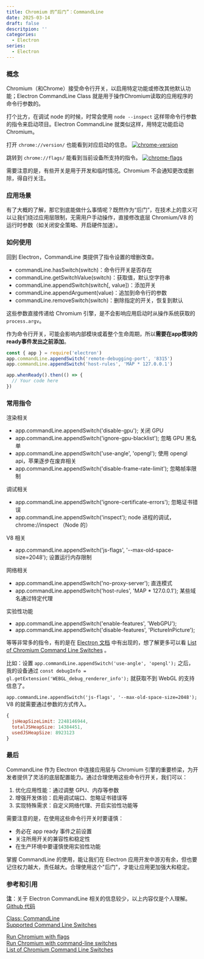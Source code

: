 ```yaml
---
title: Chromium 的“后门”：CommandLine
date: 2025-03-14
draft: false
descritpion: ''
categories:
  - Electron
series:
  - Electron
---
```


### 概念
Chromium（和Chrome）接受命令行开关，以启用特定功能或修改其他默认功能；Electron CommandLine Class 就是用于操作Chromium读取的应用程序的命令行参数的。

打个比方，在调试 node 的时候，时常会使用 `node --inspect` 这样带命令行参数的指令来启动项目。Electron CommandLine 就类似这样，用特定功能启动 Chromium。     

打开 `chrome://version/` 也能看到对应启动的信息。
<a href="/images/electron/chrome-version.png" data-lightbox="chrome-version" data-title="chrome-version">
  <img src="/images/electron/chrome-version.png" alt="chrome-version">
</a>

跳转到 `chrome://flags/` 能看到当前设备所支持的指令。
<a href="/images/electron/chrome-flags.png" data-lightbox="chrome-flags" data-title="chrome-flags">
  <img src="/images/electron/chrome-flags.png" alt="chrome-flags">
</a>

需要注意的是，有些开关是用于开发和临时情况。Chromium 不会通知更改或删除，得自行关注。
### 应用场景
有了大概的了解，那它到底能做什么事情呢？既然作为“后门”，在技术上的意义可以让我们绕过应用层限制，无需用户手动操作，直接修改底层 Chromium/V8 的运行时参数（如关闭安全策略、开启硬件加速）。

### 如何使用
回到 Electron，CommandLine 类提供了指令设置的增删改查。
- commandLine.hasSwitch(switch)：命令行开关是否存在
- commandLine.getSwitchValue(switch)：获取值，默认空字符串
- commandLine.appendSwitch(switch[, value])：添加开关
- commandLine.appendArgument(value)：追加到命令行的参数
- commandLine.removeSwitch(switch)：删除指定的开关，恢复到默认

这些参数直接传递给 Chromium 引擎，是不会影响应用启动时从操作系统获取的 `process.argv`。

作为命令行开关，可能会影响内部模块或着整个生命周期，所以**需要在app模块的ready事件发出之前添加**。

```js
const { app } = require('electron')
app.commandLine.appendSwitch('remote-debugging-port', '8315')
app.commandLine.appendSwitch('host-rules', 'MAP * 127.0.0.1')

app.whenReady().then(() => {
  // Your code here
})
```
### 常用指令
渲染相关
- app.commandLine.appendSwitch('disable-gpu'); 关闭 GPU
- app.commandLine.appendSwitch('ignore-gpu-blacklist'); 忽略 GPU 黑名单
- app.commandLine.appendSwitch('use-angle', 'opengl'); 使用 opengl api，苹果逐步在废弃相关
- app.commandLine.appendSwitch('disable-frame-rate-limit'); 忽略帧率限制

调试相关
- app.commandLine.appendSwitch('ignore-certificate-errors'); 忽略证书错误
- app.commandLine.appendSwitch('inspect'); node 进程的调试，chrome://inspect （Node 的）

V8 相关
- app.commandLine.appendSwitch('js-flags', '--max-old-space-size=2048'); 设置运行内存限制

网络相关
- app.commandLine.appendSwitch('no-proxy-server'); 直连模式
- app.commandLine.appendSwitch('host-rules', 'MAP * 127.0.0.1'); 某些域名通过特定代理

实验性功能
- app.commandLine.appendSwitch('enable-features', 'WebGPU');
- app.commandLine.appendSwitch('disable-features', 'PictureInPicture');

等等非常多的指令，有的是在 [Electron 文档](https://www.electronjs.org/zh/docs/latest/api/command-line-switches) 中有出现的，想了解更多可以看 [List of Chromium Command Line Switches](https://peter.sh/experiments/chromium-command-line-switches/) 。   

比如：设置 `app.commandLine.appendSwitch('use-angle', 'opengl');` 之后，我的设备通过 `const debugInfo = gl.getExtension('WEBGL_debug_renderer_info');` 就获取不到 WebGL 的支持信息了。

`app.commandLine.appendSwitch('js-flags', '--max-old-space-size=2048');` V8 的就需要通过参数的方式传入。
```js
{
  jsHeapSizeLimit: 2248146944,
  totalJSHeapSize: 14384451,
  usedJSHeapSize: 8923123
}
```

### 最后
CommandLine 作为 Electron 中连接应用层与 Chromium 引擎的重要桥梁，为开发者提供了灵活的底层配置能力。通过合理使用这些命令行开关，我们可以：

1. 优化应用性能：通过调整 GPU、内存等参数
2. 增强开发体验：启用调试端口、忽略证书错误等
3. 实现特殊需求：自定义网络代理、开启实验性功能等

需要注意的是，在使用这些命令行开关时要谨慎：
- 务必在 app ready 事件之前设置
- 关注所用开关的兼容性和稳定性
- 在生产环境中要谨慎使用实验性功能

掌握 CommandLine 的使用，能让我们在 Electron 应用开发中游刃有余，但也要记住权力越大，责任越大。合理使用这个"后门"，才能让应用更加强大和稳定。

### 参考和引用
**注**：关于 Electron CommandLine 相关的信息较少，以上内容仅是个人理解。    
[Github 代码](https://github.com/hawkeye-xb/electron-learn/tree/main/command-line)    

[Class: CommandLine](https://www.electronjs.org/zh/docs/latest/api/command-line)    
[Supported Command Line Switches](https://www.electronjs.org/zh/docs/latest/api/command-line-switches)    

[Run Chromium with flags](https://chromium.googlesource.com/playground/chromium-org-site/+/master/developers/how-tos/run-chromium-with-flags.md)    
[Run Chromium with command-line switches](https://www.chromium.org/developers/how-tos/run-chromium-with-flags/)    
[List of Chromium Command Line Switches](https://peter.sh/experiments/chromium-command-line-switches/)    
[]()    
[]()    